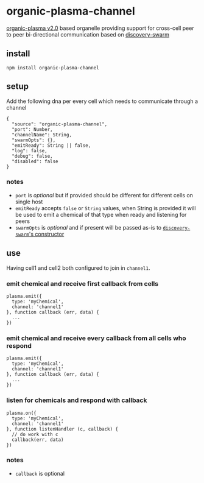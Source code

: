# organic-plasma-channel

[organic-plasma v2.0](https://github.com/outbounder/organic-plasma) based organelle providing support for cross-cell peer to peer bi-directional communication based on [discovery-swarm](https://github.com/mafintosh/discovery-swarm)

## install

`npm install organic-plasma-channel`

## setup

Add the following dna per every cell which needs to communicate through a channel

```
{
  "source": "organic-plasma-channel",
  "port": Number,
  "channelName": String,
  "swarmOpts": {},
  "emitReady": String || false,
  "log": false,
  "debug": false,
  "disabled": false
}
```

### notes

* `port` is *optional* but if provided should be different for different cells on single host
* `emitReady` accepts `false` or `String` values, when String is provided it will be used to emit a chemical of that type when ready and listening for peers
* `swarmOpts` is *optional* and if present will be passed as-is to [`discovery-swarm`'s constructor](https://github.com/mafintosh/discovery-swarm#var-sw--swarmopts)

## use

Having cell1 and cell2 both configured to join in `channel1`.

### emit chemical and receive first callback from cells

```
plasma.emit({
  type: 'myChemical',
  channel: 'channel1'
}, function callback (err, data) {
  ...
})
```

### emit chemical and receive every callback from all cells who respond

```
plasma.emit({
  type: 'myChemical',
  channel: 'channel1'
}, function callback (err, data) {
  ...
})
```

### listen for chemicals and respond with callback

```
plasma.on({
  type: 'myChemical',
  channel: 'channel1'
}, function listenHandler (c, callback) {
  // do work with c
  callback(err, data)
})
```

### notes

* `callback` is optional
